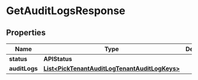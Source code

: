 

# GetAuditLogsResponse


## Properties

| Name | Type | Description | Notes |
|------------ | ------------- | ------------- | -------------|
|**status** | **APIStatus** |  |  |
|**auditLogs** | [**List&lt;PickTenantAuditLogTenantAuditLogKeys&gt;**](PickTenantAuditLogTenantAuditLogKeys.md) |  |  |



